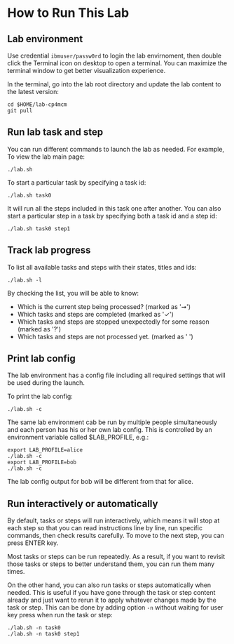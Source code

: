 # How to Run This Lab

## Lab environment

Use credential `ibmuser/passw0rd` to login the lab envirnoment, then double click the Terminal icon on desktop
to open a terminal. You can maximize the terminal window to get better visualization experience.

In the terminal, go into the lab root directory and update the lab content to the latest version:

```
cd $HOME/lab-cp4mcm
git pull
```

## Run lab task and step

You can run different commands to launch the lab as needed. For example, To view the lab main page:

```
./lab.sh
```

To start a particular task by specifying a task id:

```
./lab.sh task0
```

It will run all the steps included in this task one after another. You can also start a particular step in a
task by specifying both a task id and a step id:

```
./lab.sh task0 step1
```

## Track lab progress

To list all available tasks and steps with their states, titles and ids:

```
./lab.sh -l
```

By checking the list, you will be able to know:

* Which is the current step being processed? (marked as '➞')
* Which tasks and steps are completed (marked as '✓')
* Which tasks and steps are stopped unexpectedly for some reason (marked as '?')
* Which tasks and steps are not processed yet. (marked as ' ')

## Print lab config

The lab environment has a config file including all required settings that will be used during the launch.

To print the lab config:

```
./lab.sh -c
```

The same lab environment cab be run by multiple people simultaneously and each person has his or her own lab 
config. This is controlled by an environment variable called $LAB_PROFILE, e.g.:

```
export LAB_PROFILE=alice
./lab.sh -c
export LAB_PROFILE=bob
./lab.sh -c
```

The lab config output for bob will be different from that for alice.

## Run interactively or automatically

By default, tasks or steps will run interactively, which means it will stop at each step so that you can read
instructions line by line, run specific commands, then check results carefully. To move to the next step, you
can press ENTER key.

Most tasks or steps can be run repeatedly. As a result, if you want to revisit those tasks or steps to better
understand them, you can run them many times.

On the other hand, you can also run tasks or steps automatically when needed. This is useful if you have gone
through the task or step content already and just want to rerun it to apply whatever changes made by the task
or step. This can be done by adding option `-n` without waiting for user key press when run the task or step:

```
./lab.sh -n task0
./lab.sh -n task0 step1
```
